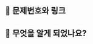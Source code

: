 <!-- PR 제목예시: [SWEA] 22-10-06 (N줄 덧셈) -->

## 🌱 문제번호와 링크

<!-- 문제번호와 링크를 간단히 적어주세요 -->


## 🥺 무엇을 알게 되었나요?

<!-- 오늘 알게된 내용을 간단히 적어주세요 -->

